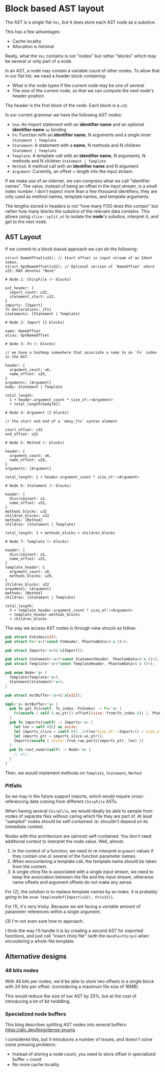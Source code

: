 # Block based AST layout

The AST is a single flat `Vec`, but it does store each AST node as a subslice.

This has a few advantages:

- Cache locality
- Allocation is minimal

Really, what the `Vec` contains is not "nodes" but rather "blocks" which may
be several or only part of a node.

In an AST, a node may contain a variable count of other nodes. To allow that in
our flat list, we need a header block containing:

- What is the node types if the current node may be one of several
- The size of the current node, so that we can compute the next node's header
  position

The header is the first block of the node. Each block is a `u32`.

In our current grammar we have the following AST nodes:

- `Use`: An import statement with an **identifier name**
  and an optional **identifier name** `as` binding
- `Fn`: Function with an **identifier name**, N arguments
  and a single inner `Statement | Template`
- `Statement`: A statement with a **name**, N methods and N children `Statement | Template`
- `Template`: A template call with an **identifier name**, N arguments, N methods
  and N children `Statement | Template`
- `Method`: A method call with an **identifier name** and N argument
- `Argument`: Currently, an offset + length into the input stream.

If we make use of an interner, we can compress what we call "identifier names".
The value, instead of being an offset in the input stream, is a small index number.
I don't expect more than a few thousand identifiers, they are only used as method names,
template names, and template arguments.

The lengths stored in headers is not "how many FOO does this contain" but rather
how many blocks the subslice of the relevant data contains. This allows using
`slice::split_at` to isolate the **node**'s subslice, interpret it, and get to
the next node.

## AST Layout

If we commit to a block-based approach we can do the following:

```
struct NameOffset(u32); // Start offset in input stream of an Ident token.
struct OptNameOffset(u32); // Optional version of `NameOffset` where u32::MAX denotes "None"

# Node 1: ChirpFile (~ blocks)

ast_header: {
  import_count: u32,
  statement_start: u32,
}
imports: [Import]
fn declarations: [Fn]
statements: [Statement | Template]

# Node 2: Import (2 blocks)

name: NameOffset
alias: OptNameOffset

# Node 3: Fn (~ blocks)

// we have a hashmap somewhere that associate a name to an `Fn` index in the AST.

header: {
  argument_count: u6,
  name_offset: u26,
}
arguments: [Argument]
body: Statement | Template

total_length:
  1 + header.argument_count * size_of::<Argument>
  + total_length(body[0])

# Node 4: Argument (2 blocks)

// the start and end of a `many_tts` syntax element

start_offset: u32
end_offset: u32

# Node 5: Method (~ blocks)

header: {
  argument_count: u6,
  name_offset: u26,
}
arguments: [Argument]

total_length: 1 + header.argument_count * size_of::<Argument>

# Node 6: Statement (~ blocks)

header: {
  discriminant: u1,
  name_offset: u31,
}
methods_blocks: u32
children_blocks: u32
methods: [Method]
children: [Statement | Template]

total_length: 3 + methods_blocks + children_blocks

# Node 7: Template (~ blocks)

header: {
  discriminant: u1,
  name_offset: u31,
}
template_header: {
  argument_count: u6,
  methods_blocks: u26,
}
children_blocks: u32
arguments: [Argument]
methods: [Method]
children: [Statement | Template]

total_length:
  3 + template_header.argument_count * size_of::<Argument>
  + template_header.methods_blocks
  + children_blocks
```

The way we access AST nodes is through view structs as follow:

```rust
pub struct FnIndex(u32);
pub struct Fn<'a>(*const FnHeader, PhantomData<&'a ()>);

pub struct Imports<'a>(&'a[Import]);

pub struct Statement<'a>(*const StatementHeader, PhantomData<&'a ()>);
pub struct Template<'a>(*const TemplateHeader, PhantomData<&'a ()>);

pub enum Node<'a> {
  Template(Template<'a>),
  Statement(Statement<'a>),
}

pub struct AstBuffer<'a>(&'a[u32]);

impl<'a> AstBuffer<'a> {
  pub fn get_fn(&self, fn_index: FnIndex) -> Fn<'a> {
    Fn(unsafe { self.0.as_ptr().offset(isize::from(fn_index.0)) }, PhantomData)
  }
  pub fn imports(&self) -> Imports<'a> {
    let len = self.0[0] as usize;
    let imports_slice = &self.0[2..2+(len*size_of::<Import>() / size_of::<u32>())];
    let imports_ptr = imports_slice.as_ptr();
    Imports(unsafe { slice::from_raw_parts(imports_ptr, len) })
  }
  pub fn root_node(&self) -> Node<'a> {
    // etc.
  }
}
```

Then, we would implement methods on `Template`, `Statement`, `Method`

### Pitfalls

So we may in the future support imports, which would require cross-referencing
data coming from different `ChirpFile` ASTs.

When having several `ChirpFile`, we would ideally be able to sample from nodes
of separate files without caring which file they are part of. At least "sampled"
nodes should be self-contained: ie: shouldn't depend on its immediate context.

Nodes with this architecture are (almost) self-contained. You don't need
additional context to interpret the node value. Well, almost.

1. In the context of a function, we need to re-interpret `Argument` values
   if they contain one or several of the function parameter names.
2. When encountering a template call, the template name should be taken from
   the context.
3. A single chirp file is associated with a single input stream, we need to
   keep the association between the file and the input stream, otherwise name
   offsets and argument offsets do not make any sense.

For (2), the solution is to replace template names by an index. It is probably
going to be `enum TemplateRef{Import(u32), Fn(u32)}`.

For (1), it's very tricky. Because we are facing a _variable_ amount of parameter
references within a single argument.

(3) I'm not even sure how to approach.

I think the way I'll handle it is by creating a second AST for exported functions,
and just call "insert chirp file" (with the `Handle<Chirp>`) when encoutering
a whole-file template.

## Alternative designs

### 48 bits nodes

With 48 bits per nodes, we'd be able to store two offsets in a single block with
24 bits per offset. (considering a maximum file size of 16MB).

This would reduce the size of our AST by 25%, but at the cost of introducing a
lot of bit twiddling.

### Specialized node buffers

This blog describes splitting AST nodes into several buffers: <https://alic.dev/blog/dense-enums>

I considered this, but it introduces a number of issues, and doesn't solve some pressing problems:

- Instead of storing a node count, you need to store offset in specialized buffer + count
- No more cache locality

